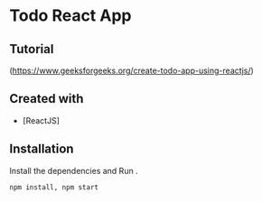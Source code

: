# Todo React App

## Tutorial
(https://www.geeksforgeeks.org/create-todo-app-using-reactjs/)


## Created with 
- [ReactJS] 


## Installation


Install the dependencies and Run .
```sh
npm install, npm start
```
